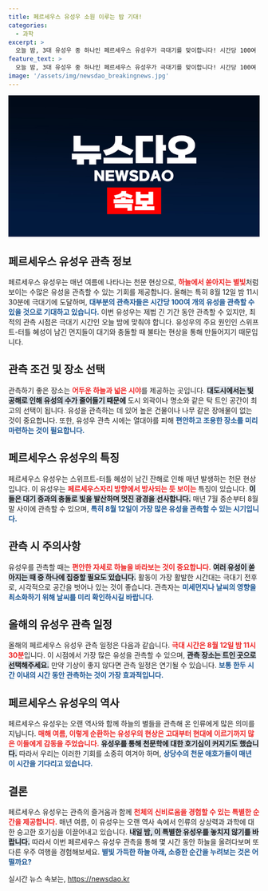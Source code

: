 ```yaml
---
title: 페르세우스 유성우 소원 이루는 밤 기대!
categories:
  - 과학
excerpt: >
  오늘 밤, 3대 유성우 중 하나인 페르세우스 유성우가 극대기를 맞이합니다! 시간당 100여 개의 유성이 쏟아지는 환상적인 우주쇼, 달빛 방해도 적어 최적의 관측 조건을 게시하세요. 놓치지 마세요!
feature_text: >
  오늘 밤, 3대 유성우 중 하나인 페르세우스 유성우가 극대기를 맞이합니다! 시간당 100여 개의 유성이 쏟아지는 환상적인 우주쇼, 달빛 방해도 적어 최적의 관측 조건을 게시하세요. 놓치지 마세요!
image: '/assets/img/newsdao_breakingnews.jpg'
---
```


<p><img src="/assets/img/newsdao_breakingnews.jpg" alt="koreaapp 속보" /></p>

<h2 data-ke-size="size26">페르세우스 유성우 관측 정보</h2>

<p data-ke-size="size16"></p>

<p>페르세우스 유성우는 매년 여름에 나타나는 천문 현상으로, <b><span style="color: #ee2323;">하늘에서 쏟아지는 별빛</span></b>처럼 보이는 수많은 유성을 관측할 수 있는 기회를 제공합니다. 올해는 특히 8월 12일 밤 11시 30분에 극대기에 도달하며, <b><span style="color: #1a5490;">대부분의 관측자들은 시간당 100여 개의 유성을 관측할 수 있을 것으로 기대하고 있습니다.</span></b> 이번 유성우는 제법 긴 기간 동안 관측할 수 있지만, 최적의 관측 시점은 극대기 시간인 오늘 밤에 맞춰야 합니다. 유성우의 주요 원인인 스위프트-터틀 혜성이 남긴 먼지들이 대기와 충돌할 때 불타는 현상을 통해 만들어지기 때문입니다. </p>

<p data-ke-size="size16"></p>

<h2 data-ke-size="size26">관측 조건 및 장소 선택</h2>

<p data-ke-size="size16"></p>

<p>관측하기 좋은 장소는 <b><span style="color: #ee2323;">어두운 하늘과 넓은 시야</span></b>를 제공하는 곳입니다. <b><span style="background-color: #21538527;">대도시에서는 빛 공해로 인해 유성의 수가 줄어들기 때문에</span></b> 도시 외곽이나 명소와 같은 탁 트인 공간이 최고의 선택이 됩니다. 유성을 관측하는 데 있어 높은 건물이나 나무 같은 장애물이 없는 것이 중요합니다. 또한, 유성우 관측 시에는 열대야를 피해 <b><span style="color: #1a5490;">편안하고 조용한 장소를 미리 마련하는 것이 필요합니다.</span></b> </p>

<p data-ke-size="size16"></p>

<h2 data-ke-size="size26">페르세우스 유성우의 특징</h2>

<p data-ke-size="size16"></p>

<p>페르세우스 유성우는 스위프트-터틀 혜성이 남긴 잔해로 인해 매년 발생하는 천문 현상입니다. 이 유성우는 <b><span style="color: #ee2323;">페르세우스자리 방향에서 방사되는 듯 보이는</span></b> 특징이 있습니다. <b><span style="background-color: #21538527;">이들은 대기 중과의 충돌로 빛을 발산하며 멋진 광경을 선사합니다.</span></b> 매년 7월 중순부터 8월 말 사이에 관측할 수 있으며, <b><span style="color: #1a5490;">특히 8월 12일이 가장 많은 유성을 관측할 수 있는 시기입니다.</span></b> </p>

<p data-ke-size="size16"></p>

<h2 data-ke-size="size26">관측 시 주의사항</h2>

<p data-ke-size="size16"></p>

<p>유성우를 관측할 때는 <b><span style="color: #ee2323;">편안한 자세로 하늘을 바라보는 것이 중요합니다.</span></b> <b><span style="background-color: #21538527;">여러 유성이 쏟아지는 때 중 하나에 집중할 필요도 있습니다.</span></b> 활동이 가장 활발한 시간대는 극대기 전후로, 시각적으로 공간을 벗어나 있는 것이 좋습니다. 관측자는 <b><span style="color: #1a5490;">미세먼지나 날씨의 영향을 최소화하기 위해 날씨를 미리 확인하시길 바랍니다.</span></b> </p>

<p data-ke-size="size16"></p>

<h2 data-ke-size="size26">올해의 유성우 관측 일정</h2>

<p data-ke-size="size16"></p>

<p>올해의 페르세우스 유성우 관측 일정은 다음과 같습니다. <b><span style="color: #ee2323;">극대 시간은 8월 12일 밤 11시 30분</span></b>입니다. 이 시점에서 가장 많은 유성을 관측할 수 있으며, <b><span style="background-color: #21538527;">관측 장소는 트인 곳으로 선택해주세요.</span></b> 만약 기상이 좋지 않다면 관측 일정은 연기될 수 있습니다. <b><span style="color: #1a5490;">보통 한두 시간 이내의 시간 동안 관측하는 것이 가장 효과적입니다.</span></b> </p>

<p data-ke-size="size16"></p>

<h2 data-ke-size="size26">페르세우스 유성우의 역사</h2>

<p data-ke-size="size16"></p>

<p>페르세우스 유성우는 오랜 역사와 함께 하늘의 별들을 관측해 온 인류에게 많은 의미를 지닙니다. <b><span style="color: #ee2323;">매해 여름, 이렇게 순환하는 유성우의 현상은 고대부터 현대에 이르기까지 많은 이들에게 감동을 주었습니다.</span></b> <b><span style="background-color: #21538527;">유성우를 통해 천문학에 대한 호기심이 커지기도 했습니다.</span></b> 따라서 우리는 이러한 기회를 소중히 여겨야 하며, <b><span style="color: #1a5490;">상당수의 천문 애호가들이 매년 이 시간을 기다리고 있습니다.</span></b> </p>

<p data-ke-size="size16"></p>

<h2 data-ke-size="size26">결론</h2>

<p data-ke-size="size16"></p>

<p>페르세우스 유성우는 관측의 즐거움과 함께 <b><span style="color: #ee2323;">천체의 신비로움을 경험할 수 있는 특별한 순간을 제공합니다.</span></b> 매년 여름, 이 유성우는 오랜 역사 속에서 인류의 상상력과 과학에 대한 숭고한 호기심을 이끌어내고 있습니다. <b><span style="background-color: #21538527;">내일 밤, 이 특별한 유성우를 놓치지 않기를 바랍니다.</span></b> 따라서 이번 페르세우스 유성우 관측을 통해 몇 시간 동안 하늘을 올려다보며 또 다른 우주 여행을 경험해보세요. <b><span style="color: #1a5490;">별빛 가득한 하늘 아래, 소중한 순간을 누려보는 것은 어떨까요?</span></b> </p>

<p data-ke-size="size16"></p>
실시간 뉴스 속보는, <a href="https://newsdao.kr" rel="dofollow">https://newsdao.kr</a>


